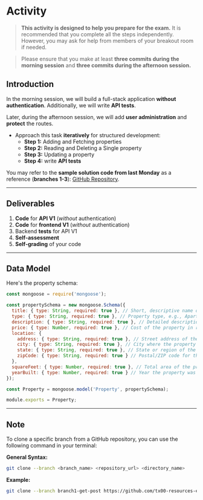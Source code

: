 # Activity

> **This activity is designed to help you prepare for the exam.** It is recommended that you complete all the steps independently. However, you may ask for help from members of your breakout room if needed.  

> Please ensure that you make at least **three commits during the morning session** and **three commits during the afternoon session.**  


## Introduction

In the morning session, we will build a full-stack application **without authentication**. Additionally, we will write **API tests**. 

<!-- Sample reference code is available for both the API and the testing. -->

Later, during the afternoon session, we will add **user administration** and **protect** the routes.

- Approach this task **iteratively** for structured development:  
  - **Step 1:** Adding and Fetching properties  
  - **Step 2:** Reading and Deleting a Single property  
  - **Step 3:** Updating a property
  - **Step 4:** write **API tests**

You may refer to the **sample solution code from last Monday** as a reference (**branches 1-3**): [GitHub Repository](https://github.com/tx00-resources-en/week7-fepp-en).

<!-- You may also refer to this **sample API tests** as a reference:  
  - [tours-no-auth.test.js](./src/tours-no-auth.test.js): Tests for endpoints. -->

---

## Deliverables

1. **Code** for **API V1** (*without* authentication)  
2. **Code** for **frontend V1**  (*without* authentication) 
3. Backend **tests** for API V1  
4. **Self-assessment**  
5. **Self-grading** of your code  



---

## Data Model

Here's the property schema:  

```javascript
const mongoose = require('mongoose');

const propertySchema = new mongoose.Schema({
  title: { type: String, required: true }, // Short, descriptive name of the property
  type: { type: String, required: true }, // Property type, e.g., Apartment, House, Commercial
  description: { type: String, required: true }, // Detailed description of the property
  price: { type: Number, required: true }, // Cost of the property in relevant currency
  location: {
    address: { type: String, required: true }, // Street address of the property
    city: { type: String, required: true }, // City where the property is located
    state: { type: String, required: true }, // State or region of the property
    zipCode: { type: String, required: true } // Postal/ZIP code for the location
  },
  squareFeet: { type: Number, required: true }, // Total area of the property in square feet
  yearBuilt: { type: Number, required: true } // Year the property was constructed
});

const Property = mongoose.model('Property', propertySchema);

module.exports = Property;
```

---

## Note

To clone a specific branch from a GitHub repository, you can use the following command in your terminal:

**General Syntax:**
```sh
git clone --branch <branch_name> <repository_url> <directory_name>
```
**Example:**
```sh
git clone --branch branch1-get-post https://github.com/tx00-resources-en/week7-fepp-en.git branch1-get-post
```
